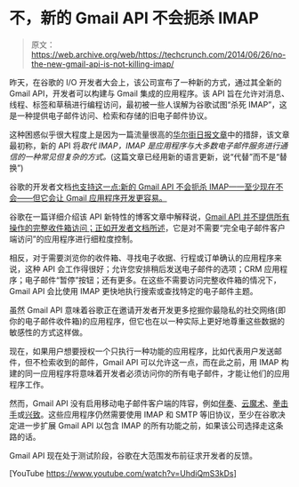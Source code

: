 # 不，新的 Gmail API 不会扼杀 IMAP 

> 原文：<https://web.archive.org/web/https://techcrunch.com/2014/06/26/no-the-new-gmail-api-is-not-killing-imap/>

昨天，在谷歌的 I/O 开发者大会上，该公司宣布了一种新的方式，通过其全新的 Gmail API，开发者可以构建与 Gmail 集成的应用程序。该 API 旨在允许对消息、线程、标签和草稿进行编程访问，最初被一些人误解为谷歌试图“杀死 IMAP”，这是一种提供电子邮件访问、检索和存储的旧电子邮件协议。

这种困惑似乎很大程度上是因为一篇流量很高的[华尔街日报文章](https://web.archive.org/web/20221208171909/http://online.wsj.com/articles/google-opens-gmail-making-it-more-of-a-platform-for-developers-1403719202)中的措辞，该文章最初称，新的 API 将*取代 IMAP，IMAP 是应用程序与大多数电子邮件服务进行通信的一种常见但复杂的方式。*(这篇文章已经用新的语言更新，说“代替”而不是“替换”)

谷歌的开发者文档[也支持这一点:新的 Gmail API 不会扼杀 IMAP——至少现在不会——但它会让 Gmail 应用程序开发更容易。](https://web.archive.org/web/20221208171909/https://developers.google.com/gmail/api/)

谷歌在一篇详细介绍该 API 新特性的博客文章中解释说，[Gmail API 并不提供所有操作的完整收件箱访问；正如开发者文档](https://web.archive.org/web/20221208171909/http://googleappsdeveloper.blogspot.ca/2014/06/introducing-new-gmail-api.html)[所述](https://web.archive.org/web/20221208171909/https://developers.google.com/gmail/api/)，它是对不需要“完全电子邮件客户端访问”的应用程序进行细粒度控制。

相反，对于需要浏览你的收件箱、寻找电子收据、行程或订单确认的应用程序来说，这种 API 会工作得很好；允许您安排稍后发送电子邮件的选项；CRM 应用程序；电子邮件“暂停”按钮；还有更多。在这些不需要访问完整收件箱的情况下，Gmail API 会比使用 IMAP 更快地执行搜索或查找特定的电子邮件主题。

虽然 Gmail API 意味着谷歌正在邀请开发者开发更多挖掘你最隐私的社交网络(即你的电子邮件收件箱)的应用程序，但它也在以一种实际上更好地尊重这些数据的敏感性的方式这样做。

现在，如果用户想要授权一个只执行一种功能的应用程序，比如代表用户发送邮件，但不检索收到的邮件，Gmail API 可以允许这一点，而在此之前，用 IMAP 构建的同一应用程序将意味着开发者必须访问你的所有电子邮件，才能让他们的应用程序工作。

然而，Gmail API 没有启用移动电子邮件客户端的阵容，例如[伴奏](https://web.archive.org/web/20221208171909/https://beta.techcrunch.com/2014/02/20/acompli-raises-7-3m-series-a-from-redpoint-others-to-fix-mobile-email/)、[云魔术](https://web.archive.org/web/20221208171909/https://cloudmagic.com/)、[拳击手](https://web.archive.org/web/20221208171909/http://www.getboxer.com/)或[兴致](https://web.archive.org/web/20221208171909/https://beta.techcrunch.com/2014/04/18/gusto-debuts-a-smarter-more-powerful-email-app-for-iphone/)。这些应用程序仍然需要使用 IMAP 和 SMTP 等旧协议，至少在谷歌决定进一步扩展 Gmail API 以包含 IMAP 的所有功能之前，如果该公司选择走这条路的话。

Gmail API 现在处于测试阶段，谷歌在大范围发布前征求开发者的反馈。

[YouTube https://www.youtube.com/watch?v=UhdiQmS3kDs]